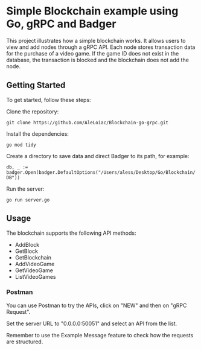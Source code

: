 # Simple Blockchain example using Go, gRPC and Badger
This project illustrates how a simple blockchain works.
It allows users to view and add nodes through a gRPC API.
Each node stores transaction data for the purchase of a video game.
If the game ID does not exist in the database, the transaction is blocked and the blockchain does not add the node.

## Getting Started

To get started, follow these steps:

Clone the repository:

`git clone https://github.com/AleLoiac/Blockchain-go-grpc.git`

Install the dependencies:

`go mod tidy`

Create a directory to save data and direct Badger to its path, for example:

`db, _ := badger.Open(badger.DefaultOptions("/Users/aless/Desktop/Go/Blockchain/DB"))`

Run the server:

`go run server.go`

## Usage

The blockchain supports the following API methods:

* AddBlock
* GetBlock
* GetBlockchain
* AddVideoGame
* GetVideoGame
* ListVideoGames

### Postman

You can use Postman to try the APIs, click on "NEW" and then on "gRPC Request".

Set the server URL to "0.0.0.0:50051" and select an API from the list.

Remember to use the Example Message feature to check how the requests are structured.